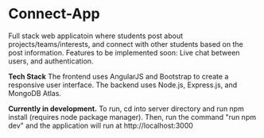 # Connect-App
Full stack web applicatoin where students post about projects/teams/interests, and connect with other students based on the post information.
Features to be implemented soon: Live chat between users, and authentication.

**Tech Stack**
The frontend uses AngularJS and Bootstrap to create a responsive user interface.
The backend uses Node.js, Express.js, and MongoDB Atlas.

**Currently in development.**
To run, cd into server directory and run npm install (requires node package manager). Then, run the command "run npm dev" and the application will run at http://localhost:3000
